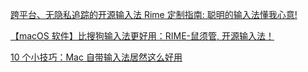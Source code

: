 [跨平台、无隐私追踪的开源输入法 Rime 定制指南: 聪明的输入法懂我心意!](https://www.bilibili.com/video/BV12M411T7gf/?spm_id_from=333.337.search-card.all.click&vd_source=22af953ea4c09540ad1966711a2d53f0)

[【macOS 软件】比搜狗输入法更好用：RIME-鼠须管, 开源输入法！](https://www.bilibili.com/video/BV1pb4y1R75t/?spm_id_from=333.337.search-card.all.click&vd_source=22af953ea4c09540ad1966711a2d53f0)

[10 个小技巧：Mac 自带输入法居然这么好用](https://www.bilibili.com/video/BV1S44y1L7Yj/?spm_id_from=333.337.search-card.all.click&vd_source=22af953ea4c09540ad1966711a2d53f0)
